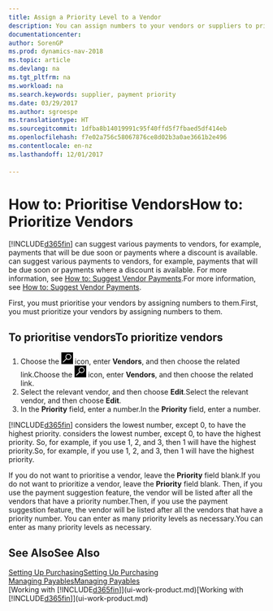 ```yaml
---
title: Assign a Priority Level to a Vendor
description: You can assign numbers to your vendors or suppliers to prioritise them and facilitate payment suggestions in Dynamics NAV.
documentationcenter: 
author: SorenGP
ms.prod: dynamics-nav-2018
ms.topic: article
ms.devlang: na
ms.tgt_pltfrm: na
ms.workload: na
ms.search.keywords: supplier, payment priority
ms.date: 03/29/2017
ms.author: sgroespe
ms.translationtype: HT
ms.sourcegitcommit: 1dfba8b14019991c95f40ffd5f7fbaed5df414eb
ms.openlocfilehash: f7e02a756c58067876ce8d02b3a0ae3661b2e496
ms.contentlocale: en-nz
ms.lasthandoff: 12/01/2017

---
```

# <a name="how-to-prioritize-vendors"></a><span data-ttu-id="50af1-103">How to: Prioritise Vendors</span><span class="sxs-lookup"><span data-stu-id="50af1-103">How to: Prioritize Vendors</span></span>
[!INCLUDE[d365fin](includes/d365fin_md.md)]<span data-ttu-id="50af1-104"> can suggest various payments to vendors, for example, payments that will be due soon or payments where a discount is available.</span><span class="sxs-lookup"><span data-stu-id="50af1-104"> can suggest various payments to vendors, for example, payments that will be due soon or payments where a discount is available.</span></span> <span data-ttu-id="50af1-105">For more information, see [How to: Suggest Vendor Payments](payables-how-suggest-vendor-payments.md).</span><span class="sxs-lookup"><span data-stu-id="50af1-105">For more information, see [How to: Suggest Vendor Payments](payables-how-suggest-vendor-payments.md).</span></span>

<span data-ttu-id="50af1-106">First, you must prioritise your vendors by assigning numbers to them.</span><span class="sxs-lookup"><span data-stu-id="50af1-106">First, you must prioritize your vendors by assigning numbers to them.</span></span>

## <a name="to-prioritize-vendors"></a><span data-ttu-id="50af1-107">To prioritise vendors</span><span class="sxs-lookup"><span data-stu-id="50af1-107">To prioritize vendors</span></span>
1. <span data-ttu-id="50af1-108">Choose the ![Search for Page or Report](media/ui-search/search_small.png "Search for Page or Report icon") icon, enter **Vendors**, and then choose the related link.</span><span class="sxs-lookup"><span data-stu-id="50af1-108">Choose the ![Search for Page or Report](media/ui-search/search_small.png "Search for Page or Report icon") icon, enter **Vendors**, and then choose the related link.</span></span>
2. <span data-ttu-id="50af1-109">Select the relevant vendor, and then choose **Edit**.</span><span class="sxs-lookup"><span data-stu-id="50af1-109">Select the relevant vendor, and then choose **Edit**.</span></span>
3. <span data-ttu-id="50af1-110">In the **Priority** field, enter a number.</span><span class="sxs-lookup"><span data-stu-id="50af1-110">In the **Priority** field, enter a number.</span></span>

[!INCLUDE[d365fin](includes/d365fin_md.md)]<span data-ttu-id="50af1-111"> considers the lowest number, except 0, to have the highest priority.</span><span class="sxs-lookup"><span data-stu-id="50af1-111"> considers the lowest number, except 0, to have the highest priority.</span></span> <span data-ttu-id="50af1-112">So, for example, if you use 1, 2, and 3, then 1 will have the highest priority.</span><span class="sxs-lookup"><span data-stu-id="50af1-112">So, for example, if you use 1, 2, and 3, then 1 will have the highest priority.</span></span>

<span data-ttu-id="50af1-113">If you do not want to prioritise a vendor, leave the **Priority** field blank.</span><span class="sxs-lookup"><span data-stu-id="50af1-113">If you do not want to prioritize a vendor, leave the **Priority** field blank.</span></span> <span data-ttu-id="50af1-114">Then, if you use the payment suggestion feature, the vendor will be listed after all the vendors that have a priority number.</span><span class="sxs-lookup"><span data-stu-id="50af1-114">Then, if you use the payment suggestion feature, the vendor will be listed after all the vendors that have a priority number.</span></span> <span data-ttu-id="50af1-115">You can enter as many priority levels as necessary.</span><span class="sxs-lookup"><span data-stu-id="50af1-115">You can enter as many priority levels as necessary.</span></span>

## <a name="see-also"></a><span data-ttu-id="50af1-116">See Also</span><span class="sxs-lookup"><span data-stu-id="50af1-116">See Also</span></span>
[<span data-ttu-id="50af1-117">Setting Up Purchasing</span><span class="sxs-lookup"><span data-stu-id="50af1-117">Setting Up Purchasing</span></span>](purchasing-setup-purchasing.md)  
[<span data-ttu-id="50af1-118">Managing Payables</span><span class="sxs-lookup"><span data-stu-id="50af1-118">Managing Payables</span></span>](payables-manage-payables.md)  
<span data-ttu-id="50af1-119">[Working with [!INCLUDE[d365fin](includes/d365fin_md.md)]](ui-work-product.md)</span><span class="sxs-lookup"><span data-stu-id="50af1-119">[Working with [!INCLUDE[d365fin](includes/d365fin_md.md)]](ui-work-product.md)</span></span>


